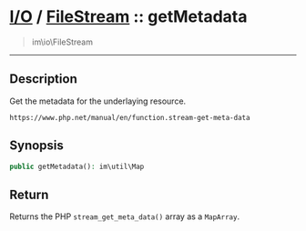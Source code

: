# [I/O](io.md) / [FileStream](io-FileStream.md) :: getMetadata
 > im\io\FileStream
____

## Description
Get the metadata for the underlaying resource.

`https://www.php.net/manual/en/function.stream-get-meta-data`

## Synopsis
```php
public getMetadata(): im\util\Map
```

## Return
Returns the PHP `stream_get_meta_data()` array
as a `MapArray`.
